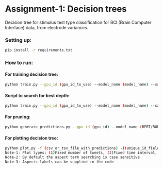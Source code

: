 # Assignment-1: Decision trees
Decision tree for stimulus test type classification for BCI (Brain Computer Interface) data, from electrode variances. 

### Setting up:

```bash
pip install -r requirements.txt
```

### How to run:

#### For training decision tree:
```bash
python train.py --gpu_id (gpu_id_to_use) --model_name (model_name) --save_dir (path to save dir) -- dataset (path to dataset) --use_empath (y/n) --lr (learning rate) --batch_size (batch_size) --save_policy (criterion_for_saving_policy) --activation (activation fn) --optim (optimizer) --l2 (y/n) --wd (weight_decay) --use_scheduler (use) --use_dropout (y/n) --bert_dropout (dropout value) --epochs (num_epochs) --seed (seed)
```

#### Script to search for best depth:
```bash
python train.py --gpu_id (gpu_id_to_use) --model_name (model_name) --save_dir (path to save dir) -- dataset (path to dataset) --use_empath (y/n) --lr (learning rate) --batch_size (batch_size) --save_policy (criterion_for_saving_policy) --activation (activation fn) --optim (optimizer) --l2 (y/n) --wd (weight_decay) --use_scheduler (use) --use_dropout (y/n) --bert_dropout (dropout value) --epochs (num_epochs) --seed (seed)
```

#### For pruning:
```bash
python generate_predictions.py --gpu_id (gpu_id) --model_name (BERT/ROBERTA) --model_path (path to saved model) --output_path (path to save dir) --data (path to dir containing hydrated csv) --use_empath (y/n) --activation (tanh/bce)
```

#### For plotting decision tree:
```bash
python plot.py -f (csv_or_tsv_file_with_predictions) -i(unique_id_field) -d(date_field) -e(field_with_emotion_predictions) -b(text_field) -l(boolean_flag_for_leap_year) -t(timestep_for_type_2) -c(chunk_size_for_type_1) -a(address_of_aspect_file)
Note-1: Plot types: (1)Fixed number of tweets, (2)Fixed time interval, (3)Aspect mentions (for fixed number of tweets out of the total)  
Note-2: By default the aspect term searching is case sensitive
Note-3: Aspects labels can be supplied in the code
```